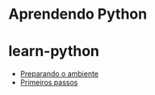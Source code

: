 # Aprendendo Python

# learn-python

* [Preparando o ambiente](setup.md)
* [Primeiros passos](primeiros-passos.md)
